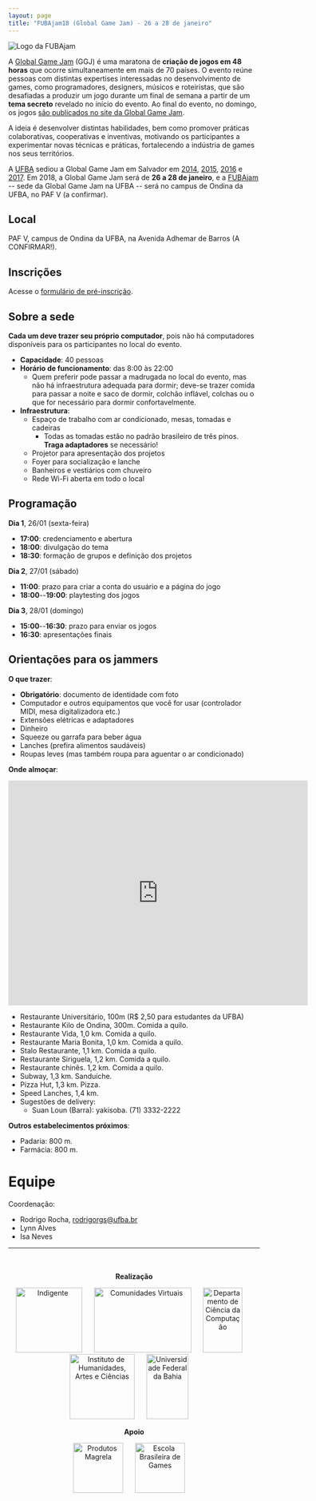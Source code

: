 ```yaml
---
layout: page
title: "FUBAjam18 (Global Game Jam) - 26 a 28 de janeiro"
---
```


![Logo da FUBAjam]({{site.baseurl}}/images/capa-face-fabajam-2018.png)

A [Global Game Jam](http://globalgamejam.org/) (GGJ) é uma maratona de **criação de jogos em 48 horas** que ocorre simultaneamente em mais de 70 países. O evento reúne pessoas com distintas expertises interessadas no desenvolvimento de games, como programadores, designers, músicos e roteiristas, que são desafiadas a produzir um jogo durante um final de semana a partir de um **tema secreto** revelado no início do evento. Ao final do evento, no domingo, os jogos [são publicados no site da Global Game Jam](http://globalgamejam.org/games).

A ideia é desenvolver distintas habilidades, bem como promover práticas colaborativas, cooperativas e inventivas, motivando os participantes a experimentar novas técnicas e práticas, fortalecendo a indústria de games nos seus territórios.

A [UFBA](https://www.ufba.br/) sediou a Global Game Jam em Salvador em [2014](http://globalgamejam.org/2014/jam-sites/fubajam), [2015](http://globalgamejam.org/2015/jam-sites/global-bind-jam), [2016](http://globalgamejam.org/2016/jam-sites/global-bind-jam) e [2017](http://globalgamejam.org/2017/jam-sites/fubajam). Em 2018, a Global Game Jam será de **26 a 28 de janeiro**, e a [FUBAjam](http://globalgamejam.org/2018/jam-sites/fubajam) -- sede da Global Game Jam na UFBA -- será no campus de Ondina da UFBA, no PAF V (a confirmar).

## Local

PAF V, campus de Ondina da UFBA, na Avenida Adhemar de Barros (A CONFIRMAR!).

## Inscrições

Acesse o [formulário de pré-inscrição](https://goo.gl/forms/p0980GRjt4Q7jytI2).

## Sobre a sede

<!-- ![foto da sede]({{site.baseurl}}/images/fubajam-local.jpg) -->

**Cada um deve trazer seu próprio computador**, pois não há computadores disponíveis para os participantes no local do evento.

- **Capacidade**: 40 pessoas
- **Horário de funcionamento**: das 8:00 às 22:00
  - Quem preferir pode passar a madrugada no local do evento, mas não há infraestrutura adequada para dormir; deve-se trazer comida para passar a noite e saco de dormir, colchão inflável, colchas ou o que for necessário para dormir confortavelmente.
- **Infraestrutura**:
  - Espaço de trabalho com ar condicionado, mesas, tomadas e cadeiras
    - Todas as tomadas estão no padrão brasileiro de três pinos. **Traga adaptadores** se necessário!
  - Projetor para apresentação dos projetos
  - Foyer para socialização e lanche
  - Banheiros e vestiários com chuveiro
  - Rede Wi-Fi aberta em todo o local

## Programação

**Dia 1**, 26/01 (sexta-feira)

- **17:00**: credenciamento e abertura
- **18:00**: divulgação do tema
- **18:30**: formação de grupos e definição dos projetos

**Dia 2**, 27/01 (sábado)

- **11:00**: prazo para criar a conta do usuário e a página do jogo
- **18:00**--**19:00**: playtesting dos jogos
<!-- - **19:00**--**20:00**: pizza! -->

**Dia 3**, 28/01 (domingo)

- **15:00**--**16:30**: prazo para enviar os jogos
- **16:30**: apresentações finais

## Orientações para os jammers

**O que trazer**:

- **Obrigatório**: documento de identidade com foto
- Computador e outros equipamentos que você for usar (controlador MIDI, mesa digitalizadora etc.)
- Extensões elétricas e adaptadores
- Dinheiro
- Squeeze ou garrafa para beber água
- Lanches (prefira alimentos saudáveis)
- Roupas leves (mas também roupa para aguentar o ar condicionado)

**Onde almoçar**:

<center><iframe src="https://www.google.com/maps/embed?pb=!1m12!1m8!1m3!1d7774.881229805674!2d-38.512951!3d-13.0075895!3m2!1i1024!2i768!4f13.1!2m1!1srestaurants+near+Instituto+de+Biologia+da+UFBA+-+Campus+Ondina%2C+Salvador+-+State+of+Bahia!5e0!3m2!1sen!2sbr!4v1483902428766" width="600" height="450" frameborder="0" style="border:0" allowfullscreen></iframe></center>

- Restaurante Universitário, 100m (R$ 2,50 para estudantes da UFBA)
- Restaurante Kilo de Ondina, 300m. Comida a quilo.
- Restaurante Vida, 1,0 km. Comida a quilo.
- Restaurante Maria Bonita, 1,0 km. Comida a quilo.
- Stalo Restaurante, 1,1 km. Comida a quilo.
- Restaurante Siriguela, 1,2 km. Comida a quilo.
- Restaurante chinês. 1,2 km. Comida a quilo.
- Subway, 1,3 km. Sanduíche.
- Pizza Hut, 1,3 km. Pizza.
- Speed Lanches, 1,4 km.
- Sugestões de delivery:
  - Suan Loun (Barra): yakisoba. (71) 3332-2222
  <!-- - Paraíso da Carne do Sol (Amaralina) -->

**Outros estabelecimentos próximos**:

- Padaria: 800 m.
- Farmácia: 800 m.

# Equipe

Coordenação:

- Rodrigo Rocha, rodrigorgs@ufba.br
- Lynn Alves
- Isa Neves

------------

<div style="text-align: center; padding-top: 20px;">

<p><strong>Realização</strong></p>

<p>
<a style="padding-right: 20px;" href="http://indigente.ufba.br/"><img src="{{site.baseurl}}/images/logo-indigente.png" width="133" height="130" alt="Indigente" /></a>
<a style="padding-right: 20px;" href="http://comunidadesvirtuais.pro.br/"><img src="{{site.baseurl}}/images/logo-comunidadesvirtuais.jpg" width="195" height="130" alt="Comunidades Virtuais" /></a>
<a style="padding-right: 20px;" href="http://www.dcc.ufba.br/"><img src="{{site.baseurl}}/images/logo-dcc.png" width="79" height="130" alt="Departamento de Ciência da Computação" /></a>
<!-- <a style="padding-right: 20px;" href="http://www.im.ufba.br/"><img src="{{site.baseurl}}/images/logo-ime.gif" width="84" height="80" /></a> -->
<a style="padding-right: 20px;" href="http://www.ihac.ufba.br/"><img src="{{site.baseurl}}/images/logo-ihac.jpg" width="130" height="130" alt="Instituto de Humanidades, Artes e Ciências" /></a>
<a style="padding-right: 20px;" href="http://www.ufba.br/"><img src="{{site.baseurl}}/images/logo-ufba.png" width="84" height="130" alt="Universidade Federal da Bahia" /></a>
</p>

<p><strong>Apoio</strong></p>

<p>

<a style="padding-right: 20px;" href="http://produtosmagrela.com.br/"><img src="{{site.baseurl}}/images/logo-magrela.png" height="100" alt="Produtos Magrela" /></a>
<a style="padding-right: 20px;" href="http://escolabrasileiradegames.com.br/"><img src="{{site.baseurl}}/images/logo-escola-bras-games.png" height="100" alt="Escola Brasileira de Games" /></a>

</p>


<!-- 

<a style="padding-right: 20px;" href="https://www.facebook.com/bahiaindiedev/"><img src="{{site.baseurl}}/images/logo-bind.png" width="130" height="86" /></a>
</p>
 -->
</div>